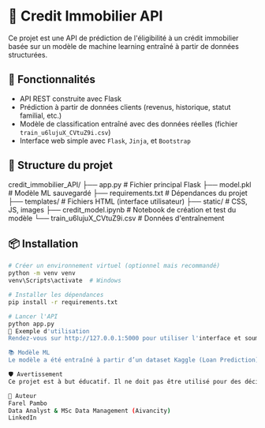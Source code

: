 # 🏡 Credit Immobilier API

Ce projet est une API de prédiction de l'éligibilité à un crédit immobilier basée sur un modèle de machine learning entraîné à partir de données structurées.

## 🚀 Fonctionnalités

- API REST construite avec Flask
- Prédiction à partir de données clients (revenus, historique, statut familial, etc.)
- Modèle de classification entraîné avec des données réelles (fichier `train_u6lujuX_CVtuZ9i.csv`)
- Interface web simple avec `Flask`, `Jinja`, et `Bootstrap`

## 📁 Structure du projet

credit_immobilier_API/
├── app.py # Fichier principal Flask
├── model.pkl # Modèle ML sauvegardé
├── requirements.txt # Dépendances du projet
├── templates/ # Fichiers HTML (interface utilisateur)
├── static/ # CSS, JS, images
├── credit_model.ipynb # Notebook de création et test du modèle
└── train_u6lujuX_CVtuZ9i.csv # Données d'entraînement

## 📦 Installation

```bash
# Créer un environnement virtuel (optionnel mais recommandé)
python -m venv venv
venv\Scripts\activate  # Windows

# Installer les dépendances
pip install -r requirements.txt

# Lancer l'API
python app.py
🧪 Exemple d'utilisation
Rendez-vous sur http://127.0.0.1:5000 pour utiliser l'interface et soumettre des données à l'API.

📚 Modèle ML
Le modèle a été entraîné à partir d’un dataset Kaggle (Loan Prediction), en utilisant des techniques de preprocessing, d'encodage, et un algorithme de classification (comme Logistic Regression, Random Forest...).

🛡️ Avertissement
Ce projet est à but éducatif. Il ne doit pas être utilisé pour des décisions réelles liées au crédit sans validation professionnelle.

👤 Auteur
Farel Pambo
Data Analyst & MSc Data Management (Aivancity)
LinkedIn
